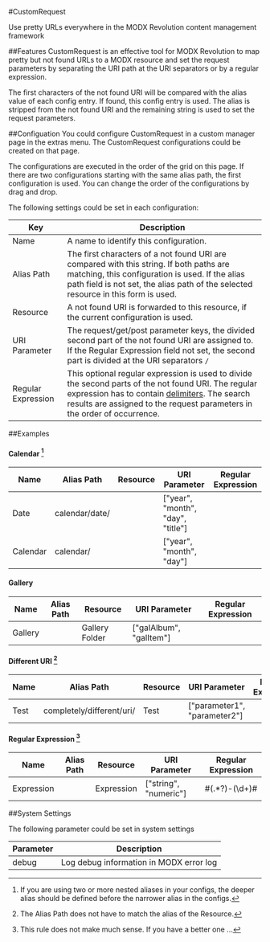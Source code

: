 #CustomRequest

Use pretty URLs everywhere in the MODX Revolution content management framework

##Features
CustomRequest is an effective tool for MODX Revolution to map pretty but not
found URLs to a MODX resource and set the request parameters by separating the
URI path at the URI separators or by a regular expression.

The first characters of the not found URI will be compared with the alias value
of each config entry. If found, this config entry is used. The alias is stripped
from the not found URI and the remaining string is used to set the request
parameters.

##Configuation
You could configure CustomRequest in a custom manager page in the extras menu. 
The CustomRequest configurations could be created on that page.

The configurations are executed in the order of the grid on this page. If there 
are two configurations starting with the same alias path, the first 
configuration is used. You can change the order of the configurations by 
drag and drop.

The following settings could be set in each configuration:

Key | Description
----|------------
Name | A name to identify this configuration.
Alias Path | The first characters of a not found URI are compared with this string. If both paths are matching, this configuration is used. If the alias path field is not set, the alias path of the selected resource in this form is used.
Resource | A not found URI is forwarded to this resource, if the current configuration is used.
URI Parameter | The request/get/post parameter keys, the divided second part of the not found URI are assigned to. If the Regular Expression field not set, the second part is divided at the URI separators `/`
Regular Expression | This optional regular expression is used to divide the second parts of the not found URI. The regular expression has to contain [delimiters](http://php.net/manual/en/regexp.reference.delimiters.php). The search results are assigned to the request parameters in the order of occurrence.

##Examples

#### Calendar [^1]

Name | Alias Path | Resource | URI Parameter | Regular Expression
--------------|------------|----------|---------------|-------------------
Date | calendar/date/ | | ["year", "month", "day", "title"] |
Calendar | calendar/ | | ["year", "month", "day"] |

[^1]: If you are using two or more nested aliases in your configs, the deeper alias should be defined before the narrower alias in the configs.

#### Gallery

Name | Alias Path | Resource | URI Parameter | Regular Expression
--------------|------------|----------|---------------|-------------------
Gallery |  | Gallery Folder | ["galAlbum", "galItem"] |

#### Different URI [^2]

Name | Alias Path | Resource | URI Parameter | Regular Expression
--------------|------------|----------|---------------|-------------------
Test | completely/different/uri/ | Test | ["parameter1", "parameter2"] |

[^2]: The Alias Path does not have to match the alias of the Resource.

#### Regular Expression [^3]

Name | Alias Path | Resource | URI Parameter | Regular Expression
--------------|------------|----------|---------------|-------------------
Expression | | Expression | ["string", "numeric"] | #(.*?)-(\d+)#

[^3]: This rule does not make much sense. If you have a better one ...

##System Settings

The following parameter could be set in system settings

Parameter | Description
----------|------------
debug | Log debug information in MODX error log

